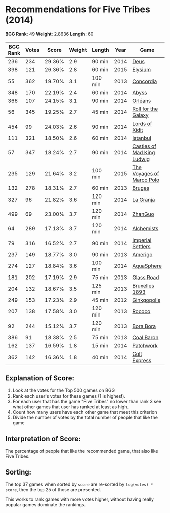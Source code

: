 # Recommendations for Five Tribes (2014)

__BGG Rank__: 49
__Weight__: 2.8636
__Length__: 60

BGG Rank | Votes |  Score | Weight | Length | Year | Game
---------|-------|--------|--------|--------|------|-----
     236 |   234 | 29.36% |    2.9 |  90 min | 2014 | [Deus](https://boardgamegeek.com/boardgame/162082)
     398 |   121 | 26.36% |    2.8 |  60 min | 2015 | [Elysium](https://boardgamegeek.com/boardgame/163968)
      55 |   362 | 19.70% |    3.1 | 100 min | 2013 | [Concordia](https://boardgamegeek.com/boardgame/124361)
     348 |   170 | 22.19% |    2.4 |  60 min | 2014 | [Abyss](https://boardgamegeek.com/boardgame/155987)
     366 |   107 | 24.15% |    3.1 |  90 min | 2014 | [Orléans](https://boardgamegeek.com/boardgame/164928)
      56 |   345 | 19.25% |    2.7 |  45 min | 2014 | [Roll for the Galaxy](https://boardgamegeek.com/boardgame/132531)
     454 |    99 | 24.03% |    2.6 |  90 min | 2014 | [Lords of Xidit](https://boardgamegeek.com/boardgame/156566)
     111 |   321 | 18.50% |    2.6 |  60 min | 2014 | [Istanbul](https://boardgamegeek.com/boardgame/148949)
      57 |   347 | 18.24% |    2.7 |  90 min | 2014 | [Castles of Mad King Ludwig](https://boardgamegeek.com/boardgame/155426)
     235 |   129 | 21.64% |    3.2 | 100 min | 2015 | [The Voyages of Marco Polo](https://boardgamegeek.com/boardgame/171623)
     132 |   278 | 18.31% |    2.7 |  60 min | 2013 | [Bruges](https://boardgamegeek.com/boardgame/136888)
     327 |    96 | 21.82% |    3.6 | 120 min | 2014 | [La Granja](https://boardgamegeek.com/boardgame/146886)
     499 |    69 | 23.00% |    3.7 | 120 min | 2014 | [ZhanGuo](https://boardgamegeek.com/boardgame/160495)
      64 |   289 | 17.13% |    3.7 | 120 min | 2014 | [Alchemists](https://boardgamegeek.com/boardgame/161970)
      79 |   316 | 16.52% |    2.7 |  90 min | 2014 | [Imperial Settlers](https://boardgamegeek.com/boardgame/154203)
     237 |   149 | 18.77% |    3.0 |  90 min | 2013 | [Amerigo](https://boardgamegeek.com/boardgame/137408)
     274 |   127 | 18.84% |    3.6 | 100 min | 2014 | [AquaSphere](https://boardgamegeek.com/boardgame/159508)
     181 |   202 | 17.19% |    2.9 |  75 min | 2013 | [Glass Road](https://boardgamegeek.com/boardgame/143693)
     204 |   132 | 18.67% |    3.5 | 125 min | 2013 | [Bruxelles 1893](https://boardgamegeek.com/boardgame/144592)
     249 |   153 | 17.23% |    2.9 |  45 min | 2012 | [Ginkgopolis](https://boardgamegeek.com/boardgame/128271)
     207 |   138 | 17.58% |    3.0 | 120 min | 2013 | [Rococo](https://boardgamegeek.com/boardgame/144344)
      92 |   244 | 15.12% |    3.7 | 120 min | 2013 | [Bora Bora](https://boardgamegeek.com/boardgame/127060)
     386 |    91 | 18.38% |    2.5 |  75 min | 2013 | [Coal Baron](https://boardgamegeek.com/boardgame/143515)
     162 |   137 | 16.59% |    1.8 |  15 min | 2014 | [Patchwork](https://boardgamegeek.com/boardgame/163412)
     362 |   142 | 16.36% |    1.8 |  40 min | 2014 | [Colt Express](https://boardgamegeek.com/boardgame/158899)

## Explanation of Score: ##

1. Look at the votes for the Top 500 games on BGG
2. Rank each user's votes for these games (1 is highest).
3. For each user that has the game "Five Tribes" no lower than rank 3 see what other games that user has ranked at least as high.
4. Count how many users have each other game that meet this criterion
5. Divide the number of votes by the total number of people that like the game

## Interpretation of Score: ##

The percentage of people that like the recommended game, that also like Five Tribes.

## Sorting: ##

The top 37 games when sorted by `score` are re-sorted by `log(votes) * score`, then the top 25 of those are presented.

This works to rank games with more votes higher, without having really popular games dominate the rankings.
